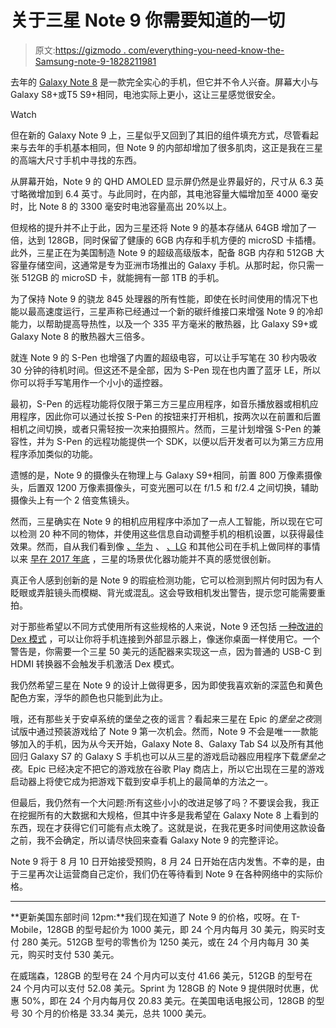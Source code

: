 # 关于三星 Note 9 你需要知道的一切

> 原文:[https://gizmodo . com/everything-you-need-know-the-Samsung-note-9-1828211981](https://gizmodo.com/everything-you-need-to-know-about-the-samsung-note-9-1828211981)

去年的 [Galaxy Note 8](https://gizmodo.com/samsung-galaxy-note-8-review-bigger-badder-but-i-sti-1799759566) 是一款完全实心的手机，但它并不令人兴奋。屏幕大小与 Galaxy S8+或T5 S9+相同，电池实际上更小，这让三星感觉很安全。

Watch

但在新的 Galaxy Note 9 上，三星似乎又回到了其旧的组件填充方式，尽管看起来与去年的手机基本相同，但 Note 9 的内部却增加了很多肌肉，这正是我在三星的高端大尺寸手机中寻找的东西。

从屏幕开始，Note 9 的 QHD AMOLED 显示屏仍然是业界最好的，尺寸从 6.3 英寸略微增加到 6.4 英寸。与此同时，在内部，其电池容量大幅增加至 4000 毫安时，比 Note 8 的 3300 毫安时电池容量高出 20%以上。

但规格的提升并不止于此，因为三星还将 Note 9 的基本存储从 64GB 增加了一倍，达到 128GB，同时保留了健康的 6GB 内存和手机方便的 microSD 卡插槽。此外，三星正在为美国制造 Note 9 的超级高级版本，配备 8GB 内存和 512GB 大容量存储空间，这通常是专为亚洲市场推出的 Galaxy 手机。从那时起，你只需一张 512GB 的 microSD 卡，就能拥有一部 1TB 的手机。

为了保持 Note 9 的骁龙 845 处理器的所有性能，即使在长时间使用的情况下也能以最高速度运行，三星声称已经通过一个新的碳纤维接口来增强 Note 9 的冷却能力，以帮助提高导热性，以及一个 335 平方毫米的散热器，比 Galaxy S9+或 Galaxy Note 8 的散热器大三倍多。

就连 Note 9 的 S-Pen 也增强了内置的超级电容，可以让手写笔在 30 秒内吸收 30 分钟的待机时间。但这还不是全部，因为 S-Pen 现在也内置了蓝牙 LE，所以你可以将手写笔用作一个小小的遥控器。

最初，S-Pen 的远程功能将仅限于第三方三星应用程序，如音乐播放器或相机应用程序，因此你可以通过长按 S-Pen 的按钮来打开相机，按两次以在前置和后置相机之间切换，或者只需轻按一次来拍摄照片。然而，三星计划增强 S-Pen 的兼容性，并为 S-Pen 的远程功能提供一个 SDK，以便以后开发者可以为第三方应用程序添加类似的功能。

遗憾的是，Note 9 的摄像头在物理上与 Galaxy S9+相同，前置 800 万像素摄像头，后置双 1200 万像素摄像头，可变光圈可以在 f/1.5 和 f/2.4 之间切换，辅助摄像头上有一个 2 倍变焦镜头。

然而，三星确实在 Note 9 的相机应用程序中添加了一点人工智能，所以现在它可以检测 20 种不同的物体，并使用这些信息自动调整手机的相机设置，以获得最佳效果。然而，自从我们看到像 [、华为](https://gizmodo.com/huaweis-triple-camera-p20-pro-is-too-cool-for-america-1825647834) 、 [、LG](https://gizmodo.com/lgs-g7-thinq-is-too-clever-for-its-own-good-1825818482) 和其他公司在手机上做同样的事情以来 [早在 2017 年底](https://gizmodo.com/huaweis-mate-10-pro-is-a-valiant-attempt-to-slay-the-ip-1820480251#_ga=2.150427327.805430461.1533561263-422248777.1525353160) ，三星的场景优化器功能并不真的感觉很创新。

真正令人感到创新的是 Note 9 的瑕疵检测功能，它可以检测到照片何时因为有人眨眼或弄脏镜头而模糊、背光或混乱。这会导致相机发出警告，提示您可能需要重拍。

对于那些希望以不同方式使用所有这些规格的人来说，Note 9 还包括 [一种改进的 Dex 模式](https://gizmodo.com/how-two-big-things-stopped-the-samsung-galaxy-tab-s4-fr-1828188260) ，可以让你将手机连接到外部显示器上，像迷你桌面一样使用它。一个警告是，你需要一个三星 50 美元的适配器来实现这一点，因为普通的 USB-C 到 HDMI 转换器不会触发手机激活 Dex 模式。

我仍然希望三星在 Note 9 的设计上做得更多，因为即使我喜欢新的深蓝色和黄色配色方案，浮华的颜色也只能到此为止。

哦，还有那些关于安卓系统的堡垒之夜的谣言？看起来三星在 Epic 的*堡垒之夜*测试版中通过预装游戏给了 Note 9 第一次机会。然而，Note 9 不会是唯一一款能够加入的手机，因为从今天开始，Galaxy Note 8、Galaxy Tab S4 以及所有其他回归 Galaxy S7 的 Galaxy S 手机也可以从三星的游戏启动器应用程序下载*堡垒之夜*。Epic 已经决定不把它的游戏放在谷歌 Play 商店上，所以它出现在三星的游戏启动器上将使它成为把游戏下载到安卓手机上的最简单的方法之一。

但最后，我仍然有一个大问题:所有这些小小的改进足够了吗？不要误会我，我正在挖掘所有的大数据和大规格，但其中许多是我希望在 Galaxy Note 8 上看到的东西，现在才获得它们可能有点太晚了。这就是说，在我花更多时间使用这款设备之前，我不会确定，所以请尽快回来查看 Galaxy Note 9 的完整评论。

Note 9 将于 8 月 10 日开始接受预购，8 月 24 日开始在店内发售。不幸的是，由于三星再次让运营商自己定价，我们仍在等待看到 Note 9 在各种网络中的实际价格。

* * *

**更新美国东部时间 12pm:**我们现在知道了 Note 9 的价格，哎呀。在 T-Mobile，128GB 的型号起价为 1000 美元，即 24 个月内每月 30 美元，购买时支付 280 美元。512GB 型号的零售价为 1250 美元，或在 24 个月内每月 30 美元，购买时支付 530 美元。

在威瑞森，128GB 的型号在 24 个月内可以支付 41.66 美元，512GB 的型号在 24 个月内可以支付 52.08 美元。Sprint 为 128GB 的 Note 9 提供限时优惠，优惠 50%，即在 24 个月内每月仅 20.83 美元。在美国电话电报公司，128GB 的型号 30 个月的价格是 33.34 美元，总共 1000 美元。